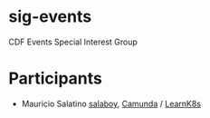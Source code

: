 # sig-events
CDF Events Special Interest Group

# Participants
- Mauricio Salatino [salaboy](http://github.com/salaboy), [Camunda](http://camunda.com) / [LearnK8s](http://learnk8s.io)
